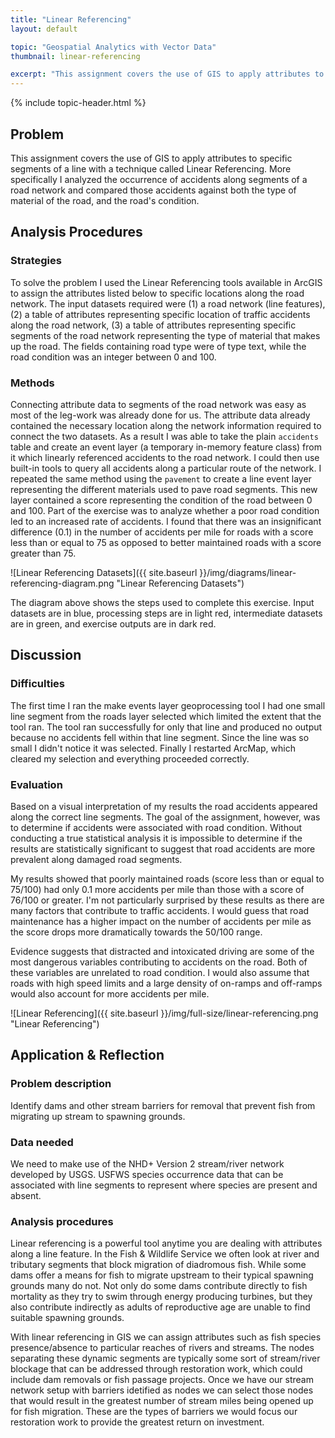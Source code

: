 ```yaml
---
title: "Linear Referencing"
layout: default

topic: "Geospatial Analytics with Vector Data"
thumbnail: linear-referencing

excerpt: "This assignment covers the use of GIS to apply attributes to specific segments of a line with a technique called Linear Referencing.  More specifically I analyzed the occurrence of accidents along segments of a road network and compared those accidents against both the type of material of the road, and the road's condition."
---
```


{% include topic-header.html %}

## Problem

This assignment covers the use of GIS to apply attributes to specific segments of a line with a technique called Linear Referencing.  More specifically I analyzed the occurrence of accidents along segments of a road network and compared those accidents against both the type of material of the road, and the road's condition.

## Analysis Procedures

### Strategies

To solve the problem I used the Linear Referencing tools available in ArcGIS to assign the attributes listed below to specific locations along the road network.  The input datasets required were (1) a road network (line features), (2) a table of attributes representing specific location of traffic accidents along the road network, (3) a table of attributes representing specific segments of the road network representing the type of material that makes up the road.  The fields containing road type were of type text, while the road condition was an integer between 0 and 100.

### Methods

Connecting attribute data to segments of the road network was easy as most of the leg-work was already done for us.  The attribute data already contained the necessary location along the network information required to connect the two datasets.  As a result I was able to take the plain `accidents` table and create an event layer (a temporary in-memory feature class) from it which linearly referenced accidents to the road network.  I could then use built-in tools to query all accidents along a particular route of the network.  I repeated the same method using the `pavement` to create a line event layer representing the different materials used to pave road segments.  This new layer contained a score representing the condition of the road between 0 and 100.  Part of the exercise was to analyze whether a poor road condition led to an increased rate of accidents.  I found that there was an insignificant difference (0.1) in the number of accidents per mile for roads with a score less than or equal to 75 as opposed to better maintained roads with a score greater than 75.

![Linear Referencing Datasets]({{ site.baseurl }}/img/diagrams/linear-referencing-diagram.png "Linear Referencing Datasets")

The diagram above shows the steps used to complete this exercise.  Input datasets are in blue, processing steps are in light red, intermediate datasets are in green, and exercise outputs are in dark red.

## Discussion

### Difficulties

The first time I ran the make events layer geoprocessing tool I had one small line segment from the roads layer selected which limited the extent that the tool ran.  The tool ran successfully for only that line and produced no output because no accidents fell within that line segment.  Since the line was so small I didn't notice it was selected.  Finally I restarted ArcMap, which cleared my selection and everything proceeded correctly.

### Evaluation

Based on a visual interpretation of my results the road accidents appeared along the correct line segments.  The goal of the assignment, however, was to determine if accidents were associated with road condition.  Without conducting a true statistical analysis it is impossible to determine if the results are statistically significant to suggest that road accidents are more prevalent along damaged road segments.

My results showed that poorly maintained roads (score less than or equal to 75/100) had only 0.1 more accidents per mile than those with a score of 76/100 or greater.  I'm not particularly surprised by these results as there are many factors that contribute to traffic accidents.  I would guess that road maintenance has a higher impact on the number of accidents per mile as the score drops more dramatically towards the 50/100 range.

Evidence suggests that distracted and intoxicated driving are some of the most dangerous variables contributing to accidents on the road.  Both of these variables are unrelated to road condition.  I would also assume that roads with high speed limits and a large density of on-ramps and off-ramps would also account for more accidents per mile.

![Linear Referencing]({{ site.baseurl }}/img/full-size/linear-referencing.png "Linear Referencing")

## Application & Reflection

### Problem description

Identify dams and other stream barriers for removal that prevent fish from migrating up stream to spawning grounds.

### Data needed

We need to make use of the NHD+ Version 2 stream/river network developed by USGS.  USFWS species occurrence data that can be associated with line segments to represent where species are present and absent.

### Analysis procedures

Linear referencing is a powerful tool anytime you are dealing with attributes along a line feature.  In the Fish &amp; Wildlife Service we often look at river and tributary segments that block migration of diadromous fish.  While some dams offer a means for fish to migrate upstream to their typical spawning grounds many do not.  Not only do some dams contribute directly to fish mortality as they try to swim through energy producing turbines, but they also contribute indirectly as adults of reproductive age are unable to find suitable spawning grounds.

With linear referencing in GIS we can assign attributes such as fish species presence/absence to particular reaches of rivers and streams.  The nodes separating these dynamic segments are typically some sort of stream/river blockage that can be addressed through restoration work, which could include dam removals or fish passage projects.  Once we have our stream network setup with barriers idetified as nodes we can select those nodes that would result in the greatest number of stream miles being opened up for fish migration.  These are the types of barriers we would focus our restoration work to provide the greatest return on investment.